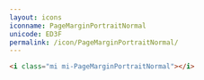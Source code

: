 ```yaml
---
layout: icons
iconname: PageMarginPortraitNormal
unicode: ED3F
permalink: /icon/PageMarginPortraitNormal/
---
```


``` html
<i class="mi mi-PageMarginPortraitNormal"></i>
```
